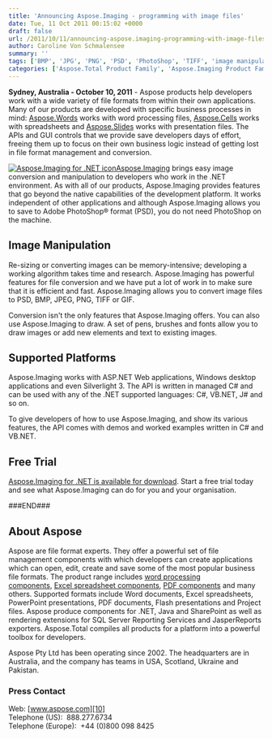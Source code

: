 ```yaml
---
title: 'Announcing Aspose.Imaging - programming with image files'
date: Tue, 11 Oct 2011 00:15:02 +0000
draft: false
url: /2011/10/11/announcing-aspose.imaging-programming-with-image-files/
author: Caroline Von Schmalensee
summary: ''
tags: ['BMP', 'JPG', 'PNG', 'PSD', 'PhotoShop', 'TIFF', 'image manipulation', 'new product', 'product release']
categories: ['Aspose.Total Product Family', 'Aspose.Imaging Product Family']
---
```


**Sydney, Australia - October 10, 2011** - Aspose products help developers work with a wide variety of file formats from within their own applications. Many of our products are developed with specific business processes in mind: [Aspose.Words][1] works with word processing files, [Aspose.Cells][2] works with spreadsheets and [Aspose.Slides][3] works with presentation files. The APIs and GUI controls that we provide save developers days of effort, freeing them up to focus on their own business logic instead of getting lost in file format management and conversion.

[![Aspose.Imaging for .NET icon][4]](https://blog.aspose.com/wp-content/uploads/sites/2/2011/10/aspose-imaging-net_icon.png)[Aspose.Imaging][5] brings easy image conversion and manipulation to developers who work in the .NET environment. As with all of our products, Aspose.Imaging provides features that go beyond the native capabilities of the development platform. It works independent of other applications and although Aspose.Imaging allows you to save to Adobe PhotoShop® format (PSD), you do not need PhotoShop on the machine.

## Image Manipulation

Re-sizing or converting images can be memory-intensive; developing a working algorithm takes time and research. Aspose.Imaging has powerful features for file conversion and we have put a lot of work in to make sure that it is efficient and fast. Aspose.Imaging allows you to convert image files to PSD, BMP, JPEG, PNG, TIFF or GIF.

Conversion isn't the only features that Aspose.Imaging offers. You can also use Aspose.Imaging to draw. A set of pens, brushes and fonts allow you to draw images or add new elements and text to existing images.

## Supported Platforms

Aspose.Imaging works with ASP.NET Web applications, Windows desktop applications and even Silverlight 3. The API is written in managed C# and can be used with any of the .NET supported languages: C#, VB.NET, J# and so on.

To give developers of how to use Aspose.Imaging, and show its various features, the API comes with demos and worked examples written in C# and VB.NET.

## Free Trial

[Aspose.Imaging for .NET is available for download][6]. Start a free trial today and see what Aspose.Imaging can do for you and your organisation.

###END###

## About Aspose

Aspose are file format experts. They offer a powerful set of file management components with which developers can create applications which can open, edit, create and save some of the most popular business file formats. The product range includes [word processing components][7], [Excel spreadsheet components][8], [PDF components][9] and many others. Supported formats include Word documents, Excel spreadsheets, PowerPoint presentations, PDF documents, Flash presentations and Project files. Aspose produce components for .NET, Java and SharePoint as well as rendering extensions for SQL Server Reporting Services and JasperReports exporters. Aspose.Total compiles all products for a platform into a powerful toolbox for developers.

Aspose Pty Ltd has been operating since 2002. The headquarters are in Australia, and the company has teams in USA, Scotland, Ukraine and Pakistan.

### Press Contact

Web: [www.aspose.com][10]  
Telephone (US):  888.277.6734        
Telephone (Europe):  +44 (0)800 098 8425




[1]: http://www.aspose.com/categories/product-family-packs/aspose.words-product-family/default.aspx
[2]: http://www.aspose.com/categories/product-family-packs/aspose.cells-product-family/default.aspx
[3]: http://www.aspose.com/categories/product-family-packs/aspose.slides-product-family/default.aspx
[4]: https://blog.aspose.com/wp-content/uploads/sites/2/2011/10/aspose-imaging-net_icon.png "Aspose.Imaging for .NET icon"
[5]: http://www.aspose.com/categories/.net-components/aspose.imaging-for-.net/default.aspx
[6]: http://www.aspose.com/community/files/51/.net-components/aspose.imaging-for-.net/default.aspx
[7]: http://www.aspose.com/categories/.net-components/aspose.words-for-.net/default.aspx
[8]: http://www.aspose.com/categories/.net-components/aspose.cells-for-.net/default.aspx
[9]: http://www.aspose.com/categories/.net-components/aspose.pdf-for-.net/default.aspx
[10]: http://www.aspose.com/




